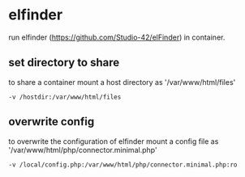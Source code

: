 # elfinder
run elfinder (https://github.com/Studio-42/elFinder) in container.

## set directory to share
to share a container mount a host directory as '/var/www/html/files'

```
-v /hostdir:/var/www/html/files
```

## overwrite config
to overwrite the configuration of elfinder mount a config file as '/var/www/html/php/connector.minimal.php'
```
-v /local/config.php:/var/www/html/php/connector.minimal.php:ro
```